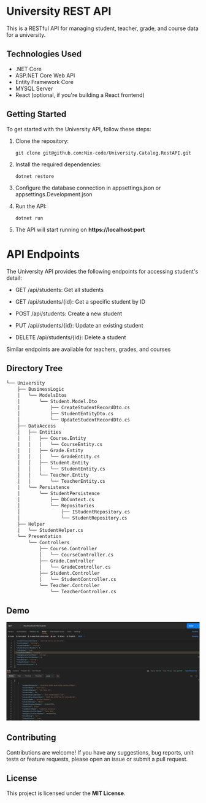# University REST API

This is a RESTful API for managing student, teacher, grade, and course data for a university.

## Technologies Used

- .NET Core
- ASP.NET Core Web API
- Entity Framework Core
- MYSQL Server
- React (optional, if you're building a React frontend)

## Getting Started

To get started with the University API, follow these steps:

1. Clone the repository:

    ```shell
   git clone git@github.com:Nix-code/University.Catalog.RestAPI.git

2. Install the required dependencies:

    ```shell
    dotnet restore

3. Configure the database connection in appsettings.json or appsettings.Development.json

4. Run the API:

    ```shell
    dotnet run

5. The API will start running on **https://localhost:port**

# API Endpoints

The University API provides the following endpoints for accessing student's detail:

- GET /api/students: Get all students

- GET /api/students/{id}: Get a specific student by ID

- POST /api/students: Create a new student

- PUT /api/students/{id}: Update an existing student

- DELETE /api/students/{id}: Delete a student

Similar endpoints are available for teachers, grades, and courses

## Directory Tree
```
└── University
    ├── BusinessLogic
    │   └── ModelsDtos
    │       └── Student.Model.Dto
    │           ├── CreateStudentRecordDto.cs
    │           ├── StudentEntityDto.cs
    │           └── UpdateStudentRecordDto.cs
    ├── DataAccess
    │   ├── Entities
    │   │   ├── Course.Entity
    │   │   │   └── CourseEntity.cs
    │   │   ├── Grade.Entity
    │   │   │   └── GradeEntity.cs
    │   │   ├── Student.Entity
    │   │   │   └── StudentEntity.cs
    │   │   └── Teacher.Entity
    │   │       └── TeacherEntity.cs
    │   └── Persistence
    │       └── StudentPersistence
    │           ├── DbContext.cs
    │           └── Repositories
    │               ├── IStudentRepository.cs
    │               └── StudentRepository.cs
    ├── Helper
    │   └── StudentHelper.cs
    └── Presentation
        └── Controllers
            ├── Course.Controller
            │   └── CourseController.cs
            ├── Grade.Controller
            │   └── GradeController.cs
            ├── Student.Controller
            │   └── StudentController.cs
            └── Teacher.Controller
                └── TeacherController.cs

```
## Demo

<img src = "demo/GET.png">


## Contributing
Contributions are welcome! If you have any suggestions, bug reports, unit tests or feature requests, please open an issue or submit a pull request.

## License
This project is licensed under the **MIT License**.

